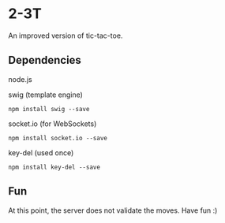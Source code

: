 # 2-3T #
An improved version of tic-tac-toe.

## Dependencies ##

node.js

swig (template engine)

    npm install swig --save

socket.io (for WebSockets)

    npm install socket.io --save

key-del (used once)

    npm install key-del --save

## Fun ##

At this point, the server does not validate the moves. Have fun :)
